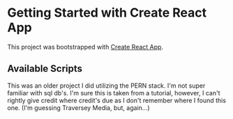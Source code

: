 # Getting Started with Create React App

This project was bootstrapped with [Create React App](https://github.com/facebook/create-react-app).

## Available Scripts

This was an older project I did utilizing the PERN stack.  I'm not super familiar with sql db's.  I'm sure this is taken from a tutorial, however, I can't rightly give credit where credit's due as I don't remember where I found this one. (I'm guessing Traversey Media, but, again...)
